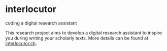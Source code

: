 # interlocutor
coding a digital research assistant

This research project aims to develop a digital research assistant to inspire you during writing your scholarly texts.
More details can be found at [interlocutor.ch](http://www.interlocutor.ch).
